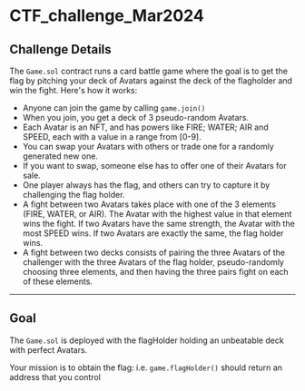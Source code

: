 # CTF_challenge_Mar2024

## Challenge Details

The `Game.sol` contract runs a card battle game where the goal is to get the flag by pitching your deck of Avatars against the deck of the flagholder and win the fight. Here's how it works:

* Anyone can join the game by calling `game.join()`
* When you join, you get a deck of 3 pseudo-random Avatars.
* Each Avatar is an NFT, and has powers like FIRE; WATER; AIR and SPEED, each with a value in a range from [0-9].
* You can swap your Avatars with others or trade one for a randomly generated new one.
* If you want to swap, someone else has to offer one of their Avatars for sale.
* One player always has the flag, and others can try to capture it by challenging the flag holder.
* A fight between two Avatars takes place with one of the 3 elements (FIRE, WATER, or AIR). The Avatar with the highest value in that element wins the fight. If two Avatars have the same strength, the Avatar with the most SPEED wins. If two Avatars are exactly the same, the flag holder wins.
* A fight between two decks consists of pairing the three Avatars of the challenger with the three Avatars of the flag holder, pseudo-randomly choosing three elements, and then having the three pairs fight on each of these elements.

---

## Goal

The `Game.sol` is deployed with the flagHolder holding an unbeatable deck with perfect Avatars.

Your mission is to obtain the flag: i.e. `game.flagHolder()` should return an address that you control
